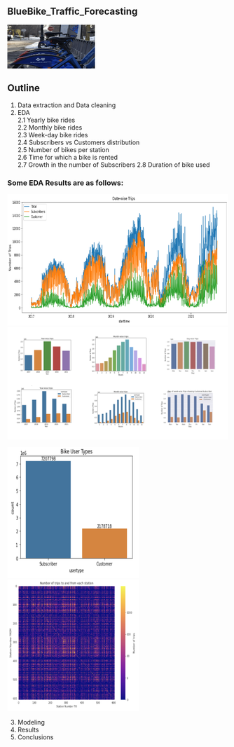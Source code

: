 ## BlueBike_Traffic_Forecasting
<img src="https://github.com/sharmasapna/BlueBike_Traffic_Forecasting/blob/main/data/BluBikepic.png" width="200" height="100">

## Outline   
  1. Data extraction and Data cleaning
  2. EDA <br>
    2.1 Yearly bike rides<br>
    2.2 Monthly bike rides<br>
    2.3 Week-day bike rides<br>
    2.4 Subscribers vs Customers distribution<br>
    2.5 Number of bikes per station<br>
    2.6 Time for which a bike is rented<br>
    2.7 Growth in the number of Subscribers
    2.8 Duration of bike used
    
### Some EDA Results are as follows:

<img src="https://github.com/sharmasapna/BlueBike_Traffic_Forecasting/blob/main/data/date-wise.png" width="900" height="300">
<img src="https://github.com/sharmasapna/BlueBike_Traffic_Forecasting/blob/main/data/EDA_Results.png">

<img src="https://github.com/sharmasapna/BlueBike_Traffic_Forecasting/blob/main/data/bb_subscriber_Customer_distrubution.png" width="300" height="300"><img src="https://github.com/sharmasapna/BlueBike_Traffic_Forecasting/blob/main/data/bb_from_to stations_heatmap.png" width="300" height="300">


    
  3. Modeling
  4. Results
  5. Conclusions

